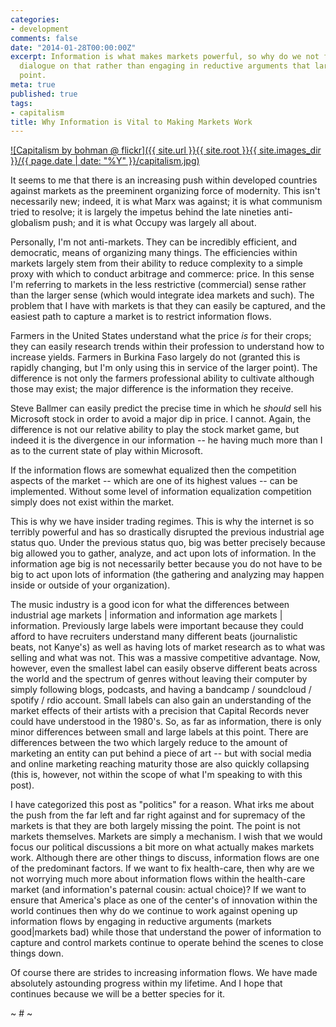 ```yaml
---
categories:
- development
comments: false
date: "2014-01-28T00:00:00Z"
excerpt: Information is what makes markets powerful, so why do we not focus our political
  dialogue on that rather than engaging in reductive arguments that largely miss the
  point.
meta: true
published: true
tags:
- capitalism
title: Why Information is Vital to Making Markets Work
---
```


[![Capitalism by bohman @ flickr]({{ site.url }}{{ site.root }}{{ site.images_dir }}/{{ page.date | date: "%Y" }}/capitalism.jpg)](http://wsl.so/M8j9wS)

It seems to me that there is an increasing push within developed countries against markets as the preeminent organizing force of modernity. This isn't necessarily new; indeed, it is what Marx was against; it is what communism tried to resolve; it is largely the impetus behind the late nineties anti-globalism push; and it is what Occupy was largely all about.

Personally, I'm not anti-markets. They can be incredibly efficient, and democratic, means of organizing many things. The efficiencies within markets largely stem from their ability to reduce complexity to a simple proxy with which to conduct arbitrage and commerce: price. In this sense I'm referring to markets in the less restrictive (commercial) sense rather than the larger sense (which would integrate idea markets and such). The problem that I have with markets is that they can easily be captured, and the easiest path to capture a market is to restrict information flows.

Farmers in the United States understand what the price *is* for their crops; they can easily research trends within their profession to understand how to increase yields. Farmers in Burkina Faso largely do not (granted this is rapidly changing, but I'm only using this in service of the larger point). The difference is not only the farmers professional ability to cultivate although those may exist; the major difference is the information they receive.

Steve Ballmer can easily predict the precise time in which he *should* sell his Microsoft stock in order to avoid a major dip in price. I cannot. Again, the difference is not our relative ability to play the stock market game, but indeed it is the divergence in our information -- he having much more than I as to the current state of play within Microsoft.

If the information flows are somewhat equalized then the competition aspects of the market -- which are one of its highest values -- can be implemented. Without some level of information equalization competition simply does not exist within the market.

This is why we have insider trading regimes. This is why the internet is so terribly powerful and has so drastically disrupted the previous industrial age status quo. Under the previous status quo, big was better precisely because big allowed you to gather, analyze, and act upon lots of information. In the information age big is not necessarily better because you do not have to be big to act upon lots of information (the gathering and analyzing may happen inside or outside of your organization).

The music industry is a good icon for what the differences between industrial age markets | information and information age markets | information. Previously large labels were important because they could afford to have recruiters understand many different beats (journalistic beats, not Kanye's) as well as having lots of market research as to what was selling and what was not. This was a massive competitive advantage. Now, however, even the smallest label can easily observe different beats across the world and the spectrum of genres without leaving their computer by simply following blogs, podcasts, and having a bandcamp / soundcloud / spotify / rdio account. Small labels can also gain an understanding of the market effects of their artists with a precision that Capital Records never could have understood in the 1980's. So, as far as information, there is only minor differences between small and large labels at this point. There are differences between the two which largely reduce to the amount of marketing an entity can put behind a piece of art -- but with social media and online marketing reaching maturity those are also quickly collapsing (this is, however, not within the scope of what I'm speaking to with this post).

I have categorized this post as "politics" for a reason. What irks me about the push from the far left and far right against and for supremacy of the markets is that they are both largely missing the point. The point is not markets themselves. Markets are simply a mechanism. I wish that we would focus our political discussions a bit more on what actually makes markets work. Although there are other things to discuss, information flows are one of the predominant factors. If we want to fix health-care, then why are we not worrying much more about information flows within the health-care market (and information's paternal cousin: actual choice)? If we want to ensure that America's place as one of the center's of innovation within the world continues then why do we continue to work against opening up information flows by engaging in reductive arguments (markets good|markets bad) while those that understand the power of information to capture and control markets continue to operate behind the scenes to close things down.

Of course there are strides to increasing information flows. We have made absolutely astounding progress within my lifetime. And I hope that continues because we will be a better species for it.

~ # ~

